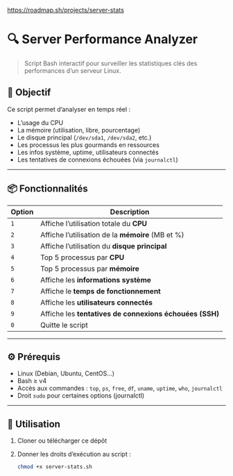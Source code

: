 https://roadmap.sh/projects/server-stats

# 🔍 Server Performance Analyzer

> Script Bash interactif pour surveiller les statistiques clés des performances d’un serveur Linux.

## 🎯 Objectif

Ce script permet d’analyser en temps réel :

- L’usage du CPU
- La mémoire (utilisation, libre, pourcentage)
- Le disque principal (`/dev/sda1`, `/dev/sda2`, etc.)
- Les processus les plus gourmands en ressources
- Les infos système, uptime, utilisateurs connectés
- Les tentatives de connexions échouées (via `journalctl`)

---

## 📦 Fonctionnalités

| Option | Description |
|--------|-------------|
| `1` | Affiche l’utilisation totale du **CPU** |
| `2` | Affiche l’utilisation de la **mémoire** (MB et %) |
| `3` | Affiche l’utilisation du **disque principal** |
| `4` | Top 5 processus par **CPU** |
| `5` | Top 5 processus par **mémoire** |
| `6` | Affiche les **informations système** |
| `7` | Affiche le **temps de fonctionnement** |
| `8` | Affiche les **utilisateurs connectés** |
| `9` | Affiche les **tentatives de connexions échouées (SSH)** |
| `0` | Quitte le script |

---

## ⚙️ Prérequis

- Linux (Debian, Ubuntu, CentOS…)
- Bash ≥ v4
- Accès aux commandes : `top`, `ps`, `free`, `df`, `uname`, `uptime`, `who`, `journalctl`
- Droit `sudo` pour certaines options (journalctl)

---

## 🚀 Utilisation

1. Cloner ou télécharger ce dépôt
2. Donner les droits d’exécution au script :

   ```bash
   chmod +x server-stats.sh

